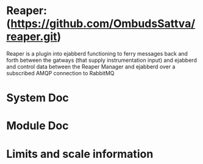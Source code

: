 Reaper: (https://github.com/OmbudsSattva/reaper.git)
====================================================

Reaper is a plugin into ejabberd functioning to ferry messages back and forth between the gatways (that supply instrumentation input) and ejabberd and control data between the Reaper Manager and ejabberd over a subscribed AMQP connection to RabbitMQ


System Doc
==========


Module Doc
==========


Limits and scale information
============================
